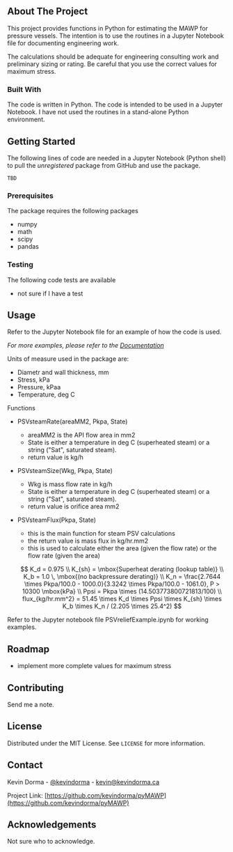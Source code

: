 <!-- ABOUT THE PROJECT -->

## About The Project

This project provides functions in Python for estimating the MAWP for pressure vessels. The intention is to use the routines in a Jupyter Notebook file for documenting engineering work.  

The calculations should be adequate for engineering consulting work and preliminary sizing or rating. Be careful that you use the correct values for maximum stress.


### Built With

The code is written in Python. The code is intended to be used in a Jupyter Notebook. I have not used the routines in a stand-alone Python environment.


<!-- GETTING STARTED -->
## Getting Started

The following lines of code are needed in a Jupyter Notebook (Python shell) to pull the _unregistered_ package from GitHub and use the package.

~~~~
TBD
~~~~

### Prerequisites

The package requires the following packages

* numpy
* math
* scipy
* pandas

<!-- TESTING -->
### Testing

The following code tests are available

* not sure if I have a test


<!-- USAGE EXAMPLES -->
## Usage

Refer to the Jupyter Notebook file for an example of how the code is used.

_For more examples, please refer to the [Documentation](https://example.com)_

Units of measure used in the package are:

* Diametr and wall thickness, mm
* Stress, kPa
* Pressure, kPaa
* Temperature, deg C

Functions

* PSVsteamRate(areaMM2, Pkpa, State)
    * areaMM2 is the API flow area in mm2
    * State is either a temperature in deg C (superheated steam) or a string ("Sat", saturated steam).
    * return value is kg/h
* PSVsteamSize(Wkg, Pkpa, State)
    * Wkg is mass flow rate in kg/h
    * State is either a temperature in deg C (superheated steam) or a string ("Sat", saturated steam).
    * return value is orifice area mm2
* PSVsteamFlux(Pkpa, State)
    * this is the main function for steam PSV calculations
    * the return value is mass flux in kg/hr.mm2
    * this is used to calculate either the area (given the flow rate) or the flow rate (given the area)

    $$
    K_d = 0.975 \\
	K_{sh} = \mbox{Superheat derating (lookup table)} \\
    K_b = 1.0 \, \mbox{(no backpressure derating)} \\
    K_n = \frac{2.7644 \times Pkpa/100.0 - 1000.0}{3.3242 \times Pkpa/100.0 - 1061.0}, P > 10300 \mbox{kPa} \\
    Ppsi = Pkpa \times (14.503773800721813/100) \\
    flux_{kg/hr.mm^2} = 51.45 \times K_d \times Ppsi \times K_{sh} \times K_b \times K_n / (2.205 \times 25.4^2)
    $$ 
  
Refer to the Jupyter notebook file PSVreliefExample.ipynb for working examples.

<!-- ROADMAP -->
## Roadmap

* implement more complete values for maximum stress



<!-- CONTRIBUTING -->
## Contributing

Send me a note.



<!-- LICENSE -->
## License

Distributed under the MIT License. See `LICENSE` for more information.



<!-- CONTACT -->
## Contact

Kevin Dorma - [@kevindorma](https://twitter.com/KevinDorma) - kevin@kevindorma.ca

Project Link: [https://github.com/kevindorma/pyMAWP](https://github.com/kevindorma/pyMAWP)



<!-- ACKNOWLEDGEMENTS -->
## Acknowledgements

Not sure who to acknowledge.